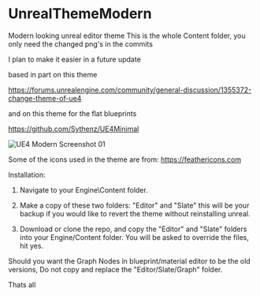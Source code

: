 # UnrealThemeModern
Modern looking unreal editor theme
This is the whole Content folder, you only need the changed png's in the commits

I plan to make it easier in a future update

based in part on this theme

https://forums.unrealengine.com/community/general-discussion/1355372-change-theme-of-ue4

and on this theme for the flat blueprints

https://github.com/Sythenz/UE4Minimal

![UE4 Modern Screenshot 01](http://www.larssteenhoff.com/forum_pics/screen.png)

Some of the icons used in the theme are from:
https://feathericons.com



Installation:

1. Navigate to your Engine\Content folder.

2. Make a copy of these two folders: "Editor" and "Slate" this will be your backup if you would like to revert the theme without reinstalling unreal.

3. Download or clone the repo, and copy the "Editor" and "Slate" folders into your Engine/Content folder. You will be asked to override the files, hit yes.

Should you want the Graph Nodes in blueprint/material editor to be the old versions, Do not copy and replace the "Editor/Slate/Graph" folder.

Thats all
